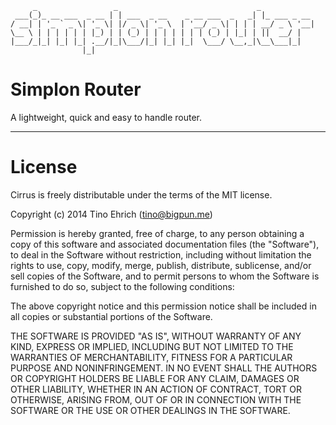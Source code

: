 ```
     _                 _                               _
 ___(_)_ __ ___  _ __ | | ___  _ __    _ __ ___  _   _| |_ ___ _ __
/ __| | '_ ` _ \| '_ \| |/ _ \| '_ \  | '__/ _ \| | | | __/ _ \ '__|
\__ \ | | | | | | |_) | | (_) | | | | | | | (_) | |_| | ||  __/ |
|___/_|_| |_| |_| .__/|_|\___/|_| |_| |_|  \___/ \__,_|\__\___|_|
                |_|
```

# Simplon Router

A lightweight, quick and easy to handle router.

-------------------------------------------------

# License

Cirrus is freely distributable under the terms of the MIT license.

Copyright (c) 2014 Tino Ehrich ([tino@bigpun.me](mailto:tino@bigpun.me))

Permission is hereby granted, free of charge, to any person obtaining a copy of this software and associated documentation files (the "Software"), to deal in the Software without restriction, including without limitation the rights to use, copy, modify, merge, publish, distribute, sublicense, and/or sell copies of the Software, and to permit persons to whom the Software is furnished to do so, subject to the following conditions:

The above copyright notice and this permission notice shall be included in all copies or substantial portions of the Software.

THE SOFTWARE IS PROVIDED "AS IS", WITHOUT WARRANTY OF ANY KIND, EXPRESS OR IMPLIED, INCLUDING BUT NOT LIMITED TO THE WARRANTIES OF MERCHANTABILITY, FITNESS FOR A PARTICULAR PURPOSE AND NONINFRINGEMENT. IN NO EVENT SHALL THE AUTHORS OR COPYRIGHT HOLDERS BE LIABLE FOR ANY CLAIM, DAMAGES OR OTHER LIABILITY, WHETHER IN AN ACTION OF CONTRACT, TORT OR OTHERWISE, ARISING FROM, OUT OF OR IN CONNECTION WITH THE SOFTWARE OR THE USE OR OTHER DEALINGS IN THE SOFTWARE.